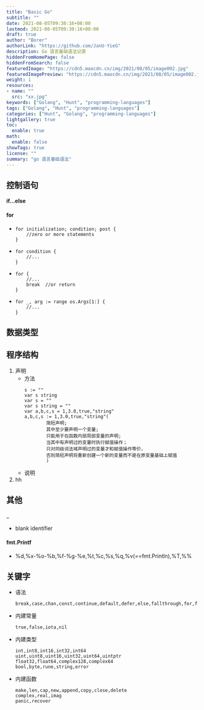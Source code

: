 ```yaml
---
title: "Basic Go"
subtitle: ""
date: 2021-08-05T09:30:16+08:00
lastmod: 2021-08-05T09:30:16+08:00
draft: true
author: "Borer"
authorLink: "https://github.com/JanU-YieG"
description: Go 语言基础语法记录
hiddenFromHomePage: false
hiddenFromSearch: false
featuredImage: "https://cdn5.maocdn.cn/img/2021/08/05/image002.jpg"
featuredImagePreview: "https://cdn5.maocdn.cn/img/2021/08/05/image002.jpg"
weight: 1
resources:
- name: ""
  src: "xx.jpg"
keywords: ["Golang", "Hunt", "programming-languages"]
tags: ["Golang", "Hunt", "programming-languages"]
categories: ["Hunt", "Golang", "programming-languages"]
lightgallery: true
toc:
  enable: true
math:
  enable: false
showTags: true
license: ""
summary: "go 语言基础语法"
---
```


<!--more-->

## 控制语句

#### if...else


#### for
-
    ```
    for initialization; condition; post {
        //zero or more statements
    }
    ```
-
    ```
    for condition {
        //...
    }
    ```
-
    ```
    for {
        //...
        break  //or return
    }
    ```
-
    ```
    for _, arg := range os.Args[1:] {
        //...
    }
    ```





## 数据类型





## 程序结构
1. 声明
    - 方法
        ```
        s := ""
        var s string
        var s = ""
        var s string = ""
        var a,b,c,s = 1,3.0,true,"string"
        a,b,c,s := 1,3.0,true,"string"(
                简短声明;
                其中至少要声明一个变量;
                只能用于在函数内部局部变量的声明;
                当其中有声明过的变量时执行赋值操作；
                只对同级词法域声明过的变量才和赋值操作等价，
                否则简短声明将重新创建一个新的变量而不是在原变量基础上赋值
                )
        ```
    - 说明
2. hh





## 其他
#### `_`
- blank identifier

#### fmt.Printf
- %d,%x-%o-%b,%f-%g-%e,%t,%c,%s,%q,%v(==fmt.Println),%T,%%

## 关键字
- 语法
    ```
    break,case,chan,const,continue,default,defer,else,fallthrough,for,func,go,goto,if,import,interface,map,package,range,return,select,struct,switch,type,var
    ```
- 内建常量
    ```
    true,false,iota,nil
    ```
- 内建类型
    ```
    int,int8,int16,int32,int64
    uint,uint8,uint16,uint32,uint64,uintptr
    float32,float64,complex128,complex64
    bool,byte,rune,string,error
    ```
- 内建函数
    ```
    make,len,cap,new,append,copy,close,delete
    complex,real,imag
    panic,recover
    ```
